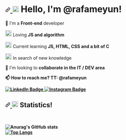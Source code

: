 <h1>
        <a id="user-content--hey-who-am-i" class="anchor" aria-hidden="true" href="#-hey-who-am-i">
            <svg class="octicon octicon-link" viewBox="0 0 16 16" version="1.1" width="16" height="16" aria-hidden="true">
                <path fill-rule="evenodd" d="M7.775 3.275a.75.75 0 001.06 1.06l1.25-1.25a2 2 0 112.83 2.83l-2.5 2.5a2 2 0 01-2.83 0 .75.75 0 00-1.06 1.06 3.5 3.5 0 004.95 0l2.5-2.5a3.5 3.5 0 00-4.95-4.95l-1.25 1.25zm-4.69 9.64a2 2 0 010-2.83l2.5-2.5a2 2 0 012.83 0 .75.75 0 001.06-1.06 3.5 3.5 0 00-4.95 0l-2.5 2.5a3.5 3.5 0 004.95 4.95l1.25-1.25a.75.75 0 00-1.06-1.06l-1.25 1.25a2 2 0 01-2.83 0z">

</path>
</svg>
</a>
        <g-emoji class="g-emoji" alias="sunglasses" fallback-src="https://github.githubassets.com/images/icons/emoji/unicode/1f60e.png">
            <img class="emoji" alt="sunglasses" height="20" width="20" src="https://github.githubassets.com/images/icons/emoji/unicode/1f60e.png">
        </g-emoji> Hello, I'm @rafameyun!
    </h1>
        <p>
          👀 I'm a <strong>Front-end</strong> developer
        </p>
        <p>
            <g-emoji class="g-emoji" alias="ring" fallback-src="https://github.githubassets.com/images/icons/emoji/unicode/1f48d.png">
                <img class="emoji" alt="ring" height="20" width="20" src="https://github.githubassets.com/images/icons/emoji/unicode/1f48d.png">
            </g-emoji>
             Loving <strong>JS and algorithm </strong>
        </p>
        <p>
            <g-emoji class="g-emoji" alias="computer" fallback-src="https://github.githubassets.com/images/icons/emoji/unicode/1f4bb.png">
                <img class="emoji" alt="computer" height="20" width="20" src="https://github.githubassets.com/images/icons/emoji/unicode/1f4bb.png">
            </g-emoji> Current learning <strong>JS, HTML, CSS and a bit of C</strong>
        </p>
        <p>
            <g-emoji class="g-emoji" alias="fire" fallback-src="https://github.githubassets.com/images/icons/emoji/unicode/1f525.png">
                <img class="emoji" alt="fire" height="20" width="20" src="https://github.githubassets.com/images/icons/emoji/unicode/1f525.png">
            </g-emoji> In search of new knowledge
        </p>
        <p>
        <p> 💞️ I'm looking to <strong> collaborate in the IT / DEV area</strong< </p>
         <p> 📫 How to reach me? <strong>TT: @rafameyun</strong> </p>
            <a href="https://www.linkedin.com/in/rafael-medeiros-9245b01b7/" rel="nofollow">
                <img src="https://camo.githubusercontent.com/db5c961fd944d76a4ce235b1f6b659a35a47792db5065ee1948917466074fcfa/68747470733a2f2f696d672e736869656c64732e696f2f62616467652f2d4c696e6b6564496e2d3030373742353f7374796c653d666c6174266c6f676f3d4c696e6b6564696e266c6f676f436f6c6f723d7768697465" alt="LinkedIn Badge" data-canonical-src="https://img.shields.io/badge/-LinkedIn-0077B5?style=flat&amp;logo=Linkedin&amp;logoColor=white" style="max-width:100%;">
            </a>
            <a href="https://www.instagram.com/tech.mey/" rel="nofollow">
                <img src="https://camo.githubusercontent.com/9c1f7b0b7a127504f670ac53c47b2d595f78693b95115eb791c8d85afa697dcd/68747470733a2f2f696d672e736869656c64732e696f2f62616467652f2d496e7374616772616d2d3030373742353f7374796c653d666c6174266c6f676f3d496e7374616772616d266c6f676f436f6c6f723d7768697465" alt="Instagram Badge" data-canonical-src="https://img.shields.io/badge/-Instagram-0077B5?style=flat&amp;logo=Instagram&amp;logoColor=white" style="max-width:100%;">
            </a>
        </p>
        <h2>
            <a id="user-content--statistics" class="anchor" aria-hidden="true" href="#-statistics">
                <svg class="octicon octicon-link" viewBox="0 0 16 16" version="1.1" width="16" height="16" aria-hidden="true">
                    <path fill-rule="evenodd" d="M7.775 3.275a.75.75 0 001.06 1.06l1.25-1.25a2 2 0 112.83 2.83l-2.5 2.5a2 2 0 01-2.83 0 .75.75 0 00-1.06 1.06 3.5 3.5 0 004.95 0l2.5-2.5a3.5 3.5 0 00-4.95-4.95l-1.25 1.25zm-4.69 9.64a2 2 0 010-2.83l2.5-2.5a2 2 0 012.83 0 .75.75 0 001.06-1.06 3.5 3.5 0 00-4.95 0l-2.5 2.5a3.5 3.5 0 004.95 4.95l1.25-1.25a.75.75 0 00-1.06-1.06l-1.25 1.25a2 2 0 01-2.83 0z"></path>
                </svg>
            </a>
            <g-emoji class="g-emoji" alias="chart_with_upwards_trend" fallback-src="https://github.githubassets.com/images/icons/emoji/unicode/1f4c8.png">
                <img class="emoji" alt="chart_with_upwards_trend" height="20" width="20" src="https://github.githubassets.com/images/icons/emoji/unicode/1f4c8.png">
            </g-emoji> 
            Statistics!
        </h2>
        <br>
        
![Anurag's GitHub stats](https://github-readme-stats.vercel.app/api?username=meyun-mud&show_icons=true&theme=classic)<br>
[![Top Langs](https://github-readme-stats.vercel.app/api/top-langs/?username=meyun-mud&layout=compact)](https://github.com/meyun/github-readme-stats)<br>
